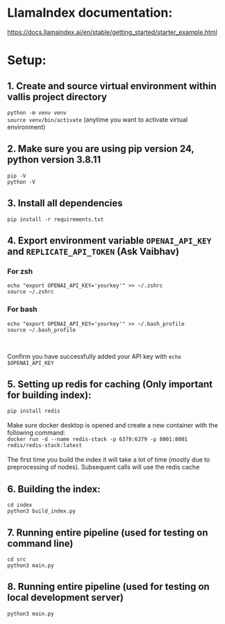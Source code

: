 # LlamaIndex documentation:

https://docs.llamaindex.ai/en/stable/getting_started/starter_example.html

# Setup:

## 1. Create and source virtual environment within vallis project directory <br>

`python -m venv venv` <br>
`source venv/bin/activate` (anytime you want to activate virtual environment) <br>

## 2. Make sure you are using pip version 24, python version 3.8.11

`pip -V` <br>
`python -V` <br>

## 3. Install all dependencies

`pip install -r requirements.txt` <br>

## 4. Export environment variable `OPENAI_API_KEY` and `REPLICATE_API_TOKEN` (Ask Vaibhav)

### For zsh

`echo "export OPENAI_API_KEY='yourkey'" >> ~/.zshrc` <br>
`source ~/.zshrc`

### For bash

`echo "export OPENAI_API_KEY='yourkey'" >> ~/.bash_profile` <br>
`source ~/.bash_profile`

<br>

Confirm you have successfully added your API key with `echo $OPENAI_API_KEY`

## 5. Setting up redis for caching (Only important for building index):

`pip install redis` <br> <br>
Make sure docker desktop is opened and create a new container with the following command: <br>
`docker run -d --name redis-stack -p 6379:6379 -p 8001:8001 redis/redis-stack:latest` <br> <br>
The first time you build the index it will take a lot of time (mostly due to preprocessing of nodes). Subsequent calls will use the redis cache <br>

## 6. Building the index:

`cd index` <br>
`python3 build_index.py` <br>

## 7. Running entire pipeline (used for testing on command line)

`cd src` <br>
`python3 main.py` <br>

## 8. Running entire pipeline (used for testing on local development server)

`python3 main.py` <br>

